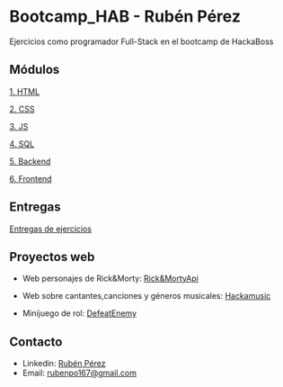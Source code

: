 # Bootcamp_HAB - Rubén Pérez
Ejercicios como programador Full-Stack en el bootcamp de HackaBoss

## Módulos

[1. HTML](https://github.com/rubii9/Bootcamp_HAB/tree/master/HTML)

[2. CSS](https://github.com/rubii9/Bootcamp_HAB/tree/master/CSS)

[3. JS](https://github.com/rubii9/Bootcamp_HAB/tree/master/JS)

[4. SQL](https://github.com/rubii9/Bootcamp_HAB/tree/master/HTML)

[5. Backend](https://github.com/rubii9/Bootcamp_HAB/tree/master/Backend)

[6. Frontend](https://github.com/rubii9/Bootcamp_HAB/tree/master/Front-Vuejs)

## Entregas

[Entregas de ejercicios](https://github.com/rubii9/entregas-hab)


## Proyectos web

- Web personajes de Rick&Morty: [Rick&MortyApi](https://rickmortyrubii.netlify.app)

- Web sobre cantantes,canciones y géneros musicales: [Hackamusic](https://hackamusic-rubii.netlify.app/#/)

- Minijuego de rol: [DefeatEnemy](https://defeatenemyrubii.netlify.app)

## Contacto 

- Linkedin: [Rubén Pérez](https://www.linkedin.com/in/rubén-pérez-outeiral-8b4b041a0)
- Email: rubenpo167@gmail.com
